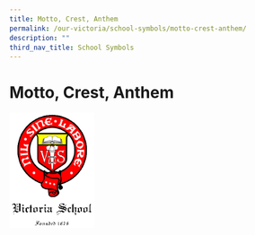 ```yaml
---
title: Motto, Crest, Anthem
permalink: /our-victoria/school-symbols/motto-crest-anthem/
description: ""
third_nav_title: School Symbols
---
```

# **Motto, Crest, Anthem**


<img src="/images/schoollogo.gif" 
     style="width:30%">